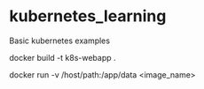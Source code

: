 # kubernetes_learning
Basic kubernetes examples

docker build -t k8s-webapp .

docker run -v /host/path:/app/data <image_name>